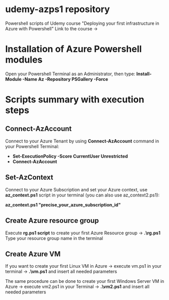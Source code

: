 # udemy-azps1 repository

Powershell scripts of Udemy course "Deploying your first infrastructure in Azure with Powershell"
Link to the course -> 


# Installation of Azure Powershell modules

Open your Powershell Terminal as an Administrator, then type: **Install-Module -Name Az -Repository PSGallery -Force**

# Scripts summary with execution steps #

## Connect-AzAccount ##
Connect to your Azure Tenant by using **Connect-AzAccount** command in your Powershell Terminal: 

- **Set-ExecutionPolicy -Score CurrentUser Unrestricted** 
- **Connect-AzAccount**


## Set-AzContext ##

Connect to your Azure Subscription and set your Azure context, use **az_context.ps1** script in your terminal (you can also use az_context2.ps1): 

**az_context.ps1 "precise_your_azure_subscription_id"**


## Create Azure resource group ##

Execute **rg.ps1 script** to create your first Azure Resource group ->  **.\rg.ps1**
Type your resource group name in the terminal

## Create Azure VM ##

If you want to create your first Linux VM in Azure -> execute vm.ps1 in your terminal -> **.\vm.ps1** and insert all needed parameters

The same procedure can be done to create your first Windows Server VM in Azure -> execute vm2.ps1 in your Terminal ->  **.\vm2.ps1** and insert all needed parameters